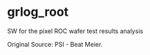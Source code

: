 grlog_root
==========

SW for the pixel ROC wafer test results analysis

Original Source: PSI - Beat Meier.